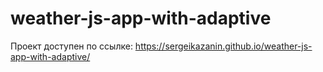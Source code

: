 # weather-js-app-with-adaptive

Проект доступен по ссылке: https://sergeikazanin.github.io/weather-js-app-with-adaptive/

